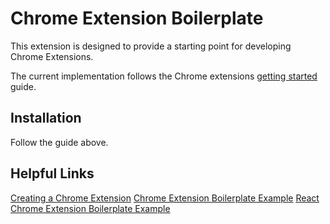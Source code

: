 # Chrome Extension Boilerplate

This extension is designed to provide a starting point for developing Chrome Extensions.

The current implementation follows the Chrome extensions [getting started](https://developer.chrome.com/extensions/getstarted) guide.

## Installation

Follow the guide above.

## Helpful Links

[Creating a Chrome Extension](https://medium.freecodecamp.org/how-to-create-a-chrome-extension-part-1-ad2a3a77541)
[Chrome Extension Boilerplate Example](https://github.com/duo-labs/chrome-extension-boilerplate)
[React Chrome Extension Boilerplate Example](https://github.com/jhen0409/react-chrome-extension-boilerplate)